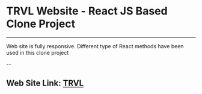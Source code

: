# TRVL Website - React JS Based Clone Project

---

Web site is fully responsive. Different type of React methods have been used in this clone project

--

## Web Site Link: [TRVL](https://trvl-react-clone-application.herokuapp.com/)
